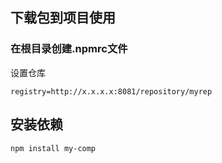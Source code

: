 ## 下载包到项目使用
### 在根目录创建.npmrc文件
设置仓库
```aiignore
registry=http://x.x.x.x:8081/repository/myrep
```

## 安装依赖
```aiignore
npm install my-comp
```